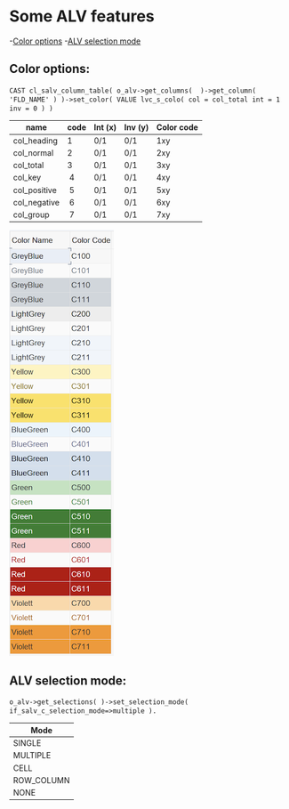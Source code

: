 # Some ALV features
-[Color options](#Color%20options)
-[ALV selection mode](ALV_Other_attr.md#ALV%20selection%20mode)

## Color options:
  
  ``` abap
  CAST cl_salv_column_table( o_alv->get_columns(  )->get_column( 'FLD_NAME' ) )->set_color( VALUE lvc_s_colo( col = col_total int = 1 inv = 0 ) )
  ```
 
| name | code | Int (x) | Inv (y) | Color code |
|----|----|----|----|----|
| col_heading | 1 | 0/1 | 0/1 | 1xy |
| col_normal  | 2 | 0/1 | 0/1 | 2xy |
| col_total   | 3 | 0/1 | 0/1 | 3xy |
| col_key     | 4 | 0/1 | 0/1 | 4xy |
| col_positive| 5 | 0/1 | 0/1 | 5xy |
| col_negative| 6 | 0/1 | 0/1 | 6xy |
| col_group   | 7 | 0/1 | 0/1 | 7xy |

![ALV Colors](IMGs/IMG_ALC_Colors.png)


## ALV selection mode:
``` abap
o_alv->get_selections( )->set_selection_mode( if_salv_c_selection_mode=>multiple ).
```

|  Mode  | 
| -| 
|  SINGLE |  
|  MULTIPLE |  
|  CELL |  
|  ROW_COLUMN |  
|  NONE |  